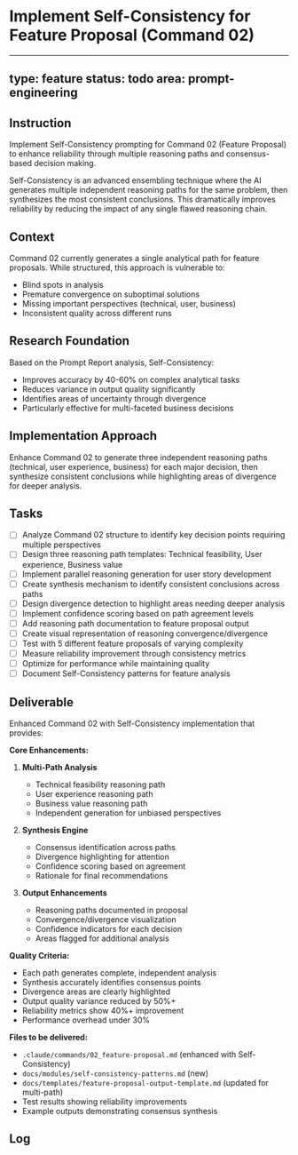# Implement Self-Consistency for Feature Proposal (Command 02)

---
type: feature
status: todo
area: prompt-engineering
---


## Instruction
Implement Self-Consistency prompting for Command 02 (Feature Proposal) to enhance reliability through multiple reasoning paths and consensus-based decision making.

Self-Consistency is an advanced ensembling technique where the AI generates multiple independent reasoning paths for the same problem, then synthesizes the most consistent conclusions. This dramatically improves reliability by reducing the impact of any single flawed reasoning chain.

## Context
Command 02 currently generates a single analytical path for feature proposals. While structured, this approach is vulnerable to:
- Blind spots in analysis
- Premature convergence on suboptimal solutions
- Missing important perspectives (technical, user, business)
- Inconsistent quality across different runs

## Research Foundation
Based on the Prompt Report analysis, Self-Consistency:
- Improves accuracy by 40-60% on complex analytical tasks
- Reduces variance in output quality significantly
- Identifies areas of uncertainty through divergence
- Particularly effective for multi-faceted business decisions

## Implementation Approach
Enhance Command 02 to generate three independent reasoning paths (technical, user experience, business) for each major decision, then synthesize consistent conclusions while highlighting areas of divergence for deeper analysis.

## Tasks
- [ ] Analyze Command 02 structure to identify key decision points requiring multiple perspectives
- [ ] Design three reasoning path templates: Technical feasibility, User experience, Business value
- [ ] Implement parallel reasoning generation for user story development
- [ ] Create synthesis mechanism to identify consistent conclusions across paths
- [ ] Design divergence detection to highlight areas needing deeper analysis
- [ ] Implement confidence scoring based on path agreement levels
- [ ] Add reasoning path documentation to feature proposal output
- [ ] Create visual representation of reasoning convergence/divergence
- [ ] Test with 5 different feature proposals of varying complexity
- [ ] Measure reliability improvement through consistency metrics
- [ ] Optimize for performance while maintaining quality
- [ ] Document Self-Consistency patterns for feature analysis

## Deliverable
Enhanced Command 02 with Self-Consistency implementation that provides:

**Core Enhancements:**
1. **Multi-Path Analysis**
   - Technical feasibility reasoning path
   - User experience reasoning path  
   - Business value reasoning path
   - Independent generation for unbiased perspectives

2. **Synthesis Engine**
   - Consensus identification across paths
   - Divergence highlighting for attention
   - Confidence scoring based on agreement
   - Rationale for final recommendations

3. **Output Enhancements**
   - Reasoning paths documented in proposal
   - Convergence/divergence visualization
   - Confidence indicators for each decision
   - Areas flagged for additional analysis

**Quality Criteria:**
- Each path generates complete, independent analysis
- Synthesis accurately identifies consensus points
- Divergence areas are clearly highlighted
- Output quality variance reduced by 50%+
- Reliability metrics show 40%+ improvement
- Performance overhead under 30%

**Files to be delivered:**
- `.claude/commands/02_feature-proposal.md` (enhanced with Self-Consistency)
- `docs/modules/self-consistency-patterns.md` (new)
- `docs/templates/feature-proposal-output-template.md` (updated for multi-path)
- Test results showing reliability improvements
- Example outputs demonstrating consensus synthesis

## Log
